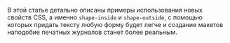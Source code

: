 В этой статье детально описаны примеры использования новых свойств CSS, а именно `shape-inside` и `shape-outside`, с помощью которых придать тексту любую форму будет легче и создание макетов наподобие печатных журналов станет более реальным.
